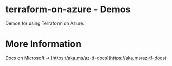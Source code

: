 # terraform-on-azure - Demos
Demos for using Terraform on Azure.

# More Information
Docs on Microsoft -> [https://aka.ms/az-tf-docs](https://aka.ms/az-tf-docs)
